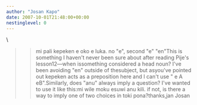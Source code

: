 ```yaml
---
author: "Josan Kapo"
date: 2007-10-01T21:48:00+00:00
nestinglevel: 0
---
```

\
>>mi pali kepeken e oko e luka.
>no "e", second "e" 
> "en"This is something I haven't never been sure about after reading Pije's lesson12—when issomething considered a head noun? I've been avoiding "en" outside of thesubject, but asyou've pointed out kepeken acts as a preposition here and I can't use " e A eB".Similarly, does "anu" always imply a question? I've wanted to use it like this:mi wile moku esuwi anu kili. if not, is there a way to imply one of two choices in toki pona?thanks,jan Josan